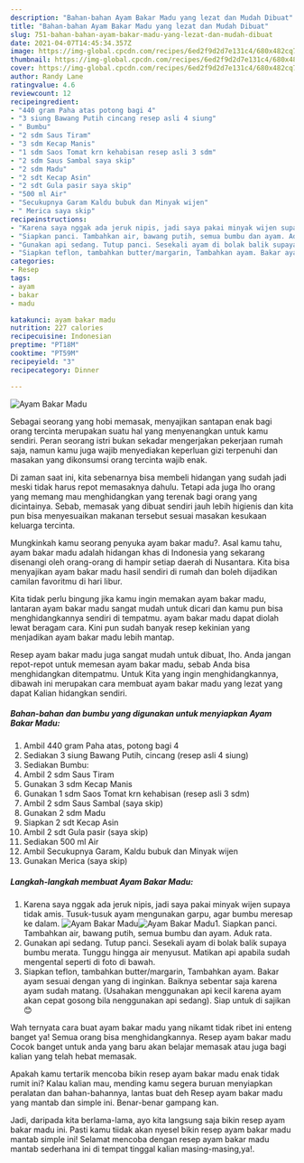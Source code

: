 ```yaml
---
description: "Bahan-bahan Ayam Bakar Madu yang lezat dan Mudah Dibuat"
title: "Bahan-bahan Ayam Bakar Madu yang lezat dan Mudah Dibuat"
slug: 751-bahan-bahan-ayam-bakar-madu-yang-lezat-dan-mudah-dibuat
date: 2021-04-07T14:45:34.357Z
image: https://img-global.cpcdn.com/recipes/6ed2f9d2d7e131c4/680x482cq70/ayam-bakar-madu-foto-resep-utama.jpg
thumbnail: https://img-global.cpcdn.com/recipes/6ed2f9d2d7e131c4/680x482cq70/ayam-bakar-madu-foto-resep-utama.jpg
cover: https://img-global.cpcdn.com/recipes/6ed2f9d2d7e131c4/680x482cq70/ayam-bakar-madu-foto-resep-utama.jpg
author: Randy Lane
ratingvalue: 4.6
reviewcount: 12
recipeingredient:
- "440 gram Paha atas potong bagi 4"
- "3 siung Bawang Putih cincang resep asli 4 siung"
- " Bumbu"
- "2 sdm Saus Tiram"
- "3 sdm Kecap Manis"
- "1 sdm Saos Tomat krn kehabisan resep asli 3 sdm"
- "2 sdm Saus Sambal saya skip"
- "2 sdm Madu"
- "2 sdt Kecap Asin"
- "2 sdt Gula pasir saya skip"
- "500 ml Air"
- "Secukupnya Garam Kaldu bubuk dan Minyak wijen"
- " Merica saya skip"
recipeinstructions:
- "Karena saya nggak ada jeruk nipis, jadi saya pakai minyak wijen supaya tidak amis. Tusuk-tusuk ayam mengunakan garpu, agar bumbu meresap ke dalam."
- "Siapkan panci. Tambahkan air, bawang putih, semua bumbu dan ayam. Aduk rata."
- "Gunakan api sedang. Tutup panci. Sesekali ayam di bolak balik supaya bumbu merata. Tunggu hingga air menyusut. Matikan api apabila sudah mengental seperti di foto di bawah."
- "Siapkan teflon, tambahkan butter/margarin, Tambahkan ayam. Bakar ayam sesuai dengan yang di inginkan. Baiknya sebentar saja karena ayam sudah matang. (Usahakan menggunakan api kecil karena ayam akan cepat gosong bila nenggunakan api sedang). Siap untuk di sajikan 😊"
categories:
- Resep
tags:
- ayam
- bakar
- madu

katakunci: ayam bakar madu 
nutrition: 227 calories
recipecuisine: Indonesian
preptime: "PT18M"
cooktime: "PT59M"
recipeyield: "3"
recipecategory: Dinner

---
```



![Ayam Bakar Madu](https://img-global.cpcdn.com/recipes/6ed2f9d2d7e131c4/680x482cq70/ayam-bakar-madu-foto-resep-utama.jpg)

Sebagai seorang yang hobi memasak, menyajikan santapan enak bagi orang tercinta merupakan suatu hal yang menyenangkan untuk kamu sendiri. Peran seorang istri bukan sekadar mengerjakan pekerjaan rumah saja, namun kamu juga wajib menyediakan keperluan gizi terpenuhi dan masakan yang dikonsumsi orang tercinta wajib enak.

Di zaman  saat ini, kita sebenarnya bisa membeli hidangan yang sudah jadi meski tidak harus repot memasaknya dahulu. Tetapi ada juga lho orang yang memang mau menghidangkan yang terenak bagi orang yang dicintainya. Sebab, memasak yang dibuat sendiri jauh lebih higienis dan kita pun bisa menyesuaikan makanan tersebut sesuai masakan kesukaan keluarga tercinta. 



Mungkinkah kamu seorang penyuka ayam bakar madu?. Asal kamu tahu, ayam bakar madu adalah hidangan khas di Indonesia yang sekarang disenangi oleh orang-orang di hampir setiap daerah di Nusantara. Kita bisa menyajikan ayam bakar madu hasil sendiri di rumah dan boleh dijadikan camilan favoritmu di hari libur.

Kita tidak perlu bingung jika kamu ingin memakan ayam bakar madu, lantaran ayam bakar madu sangat mudah untuk dicari dan kamu pun bisa menghidangkannya sendiri di tempatmu. ayam bakar madu dapat diolah lewat beragam cara. Kini pun sudah banyak resep kekinian yang menjadikan ayam bakar madu lebih mantap.

Resep ayam bakar madu juga sangat mudah untuk dibuat, lho. Anda jangan repot-repot untuk memesan ayam bakar madu, sebab Anda bisa menghidangkan ditempatmu. Untuk Kita yang ingin menghidangkannya, dibawah ini merupakan cara membuat ayam bakar madu yang lezat yang dapat Kalian hidangkan sendiri.

<!--inarticleads1-->

##### Bahan-bahan dan bumbu yang digunakan untuk menyiapkan Ayam Bakar Madu:

1. Ambil 440 gram Paha atas, potong bagi 4
1. Sediakan 3 siung Bawang Putih, cincang (resep asli 4 siung)
1. Sediakan  Bumbu:
1. Ambil 2 sdm Saus Tiram
1. Gunakan 3 sdm Kecap Manis
1. Gunakan 1 sdm Saos Tomat krn kehabisan (resep asli 3 sdm)
1. Ambil 2 sdm Saus Sambal (saya skip)
1. Gunakan 2 sdm Madu
1. Siapkan 2 sdt Kecap Asin
1. Ambil 2 sdt Gula pasir (saya skip)
1. Sediakan 500 ml Air
1. Ambil Secukupnya Garam, Kaldu bubuk dan Minyak wijen
1. Gunakan  Merica (saya skip)




<!--inarticleads2-->

##### Langkah-langkah membuat Ayam Bakar Madu:

1. Karena saya nggak ada jeruk nipis, jadi saya pakai minyak wijen supaya tidak amis. Tusuk-tusuk ayam mengunakan garpu, agar bumbu meresap ke dalam.
<img src="https://img-global.cpcdn.com/steps/39e736edb2c03a1d/160x128cq70/ayam-bakar-madu-langkah-memasak-1-foto.jpg" alt="Ayam Bakar Madu"><img src="https://img-global.cpcdn.com/steps/c7509d078d6903a8/160x128cq70/ayam-bakar-madu-langkah-memasak-1-foto.jpg" alt="Ayam Bakar Madu">1. Siapkan panci. Tambahkan air, bawang putih, semua bumbu dan ayam. Aduk rata.
1. Gunakan api sedang. Tutup panci. Sesekali ayam di bolak balik supaya bumbu merata. Tunggu hingga air menyusut. Matikan api apabila sudah mengental seperti di foto di bawah.
1. Siapkan teflon, tambahkan butter/margarin, Tambahkan ayam. Bakar ayam sesuai dengan yang di inginkan. Baiknya sebentar saja karena ayam sudah matang. (Usahakan menggunakan api kecil karena ayam akan cepat gosong bila nenggunakan api sedang). Siap untuk di sajikan 😊




Wah ternyata cara buat ayam bakar madu yang nikamt tidak ribet ini enteng banget ya! Semua orang bisa menghidangkannya. Resep ayam bakar madu Cocok banget untuk anda yang baru akan belajar memasak atau juga bagi kalian yang telah hebat memasak.

Apakah kamu tertarik mencoba bikin resep ayam bakar madu enak tidak rumit ini? Kalau kalian mau, mending kamu segera buruan menyiapkan peralatan dan bahan-bahannya, lantas buat deh Resep ayam bakar madu yang mantab dan simple ini. Benar-benar gampang kan. 

Jadi, daripada kita berlama-lama, ayo kita langsung saja bikin resep ayam bakar madu ini. Pasti kamu tiidak akan nyesel bikin resep ayam bakar madu mantab simple ini! Selamat mencoba dengan resep ayam bakar madu mantab sederhana ini di tempat tinggal kalian masing-masing,ya!.


